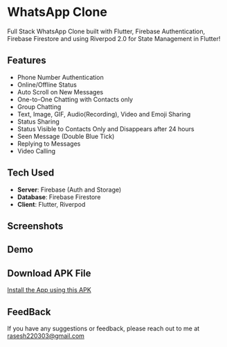 # WhatsApp Clone

Full Stack WhatsApp Clone built with Flutter, Firebase Authentication, Firebase Firestore and using Riverpod 2.0 for State Management in Flutter!

## Features

- Phone Number Authentication
- Online/Offline Status
- Auto Scroll on New Messages
- One-to-One Chatting with Contacts only
- Group Chatting
- Text, Image, GIF, Audio(Recording), Video and Emoji Sharing
- Status Sharing
- Status Visible to Contacts Only and Disappears after 24 hours
- Seen Message (Double Blue Tick)
- Replying to Messages
- Video Calling

## Tech Used

- **Server**: Firebase (Auth and Storage)
- **Database**: Firebase Firestore
- **Client**: Flutter, Riverpod

## Screenshots



## Demo



## Download APK File

[Install the App using this APK]()

## FeedBack

If you have any suggestions or feedback, please reach out to me at rasesh220303@gmail.com
